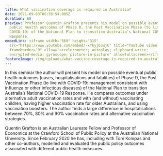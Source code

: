 ```yaml
---
title: What vaccination coverage is required in Australia?
date: 2021-09-03T06:58:54.895Z
duration: 69
preview: Professor Quentin Grafton presents his model on possible eventual
  public health outcomes of Phase D, the Post Vaccination Phase (to live with
  COVID-19) of the National Plan to transition Australia’s National COVID-19
  Response.
embedLink: <iframe width="560" height="315"
  src="https://www.youtube.com/embed/-xYkyjb3ujU" title="YouTube video player"
  frameborder="0" allow="accelerometer; autoplay; clipboard-write;
  encrypted-media; gyroscope; picture-in-picture" allowfullscreen></iframe>
featureImage: /img/uploads/what-vaccine-coverage-is-required-in-australia.png
---
```

In this seminar the author will present his model on possible eventual public health outcomes (cases, hospitalisations and fatalities) of Phase D, the Post Vaccination Phase (to live with COVID-19: management consistent with influenza or other infectious diseases) of the National Plan to transition Australia’s National COVID-19 Response. He compares outcomes under alternative adult vaccination rates and with (and without) vaccinating children, having higher vaccination rate for older Australians, and using vaccination boosters. The author finds a large difference in hospitalisations between 70%, 80% and 90% vaccination rates and alternative vaccination strategies.

Quentin Grafton is an Australian Laureate Fellow and Professor of Economics at the Crawford School of Public Policy at the Australian National University. Since February 2020 he has, including with Tom Kompas and other co-authors, modelled and evaluated the public policy outcomes associated with different public health measures.